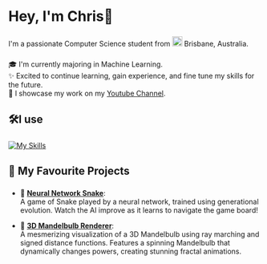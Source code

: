 <h1 align="left">Hey, I'm Chris👋</h1>

###

<p align="left">I'm a passionate Computer Science student from 
  <img
  src="https://flagcdn.com/w20/au.png"
  srcset="https://flagcdn.com/w40/au.png 2x"
  width="20"
  alt="Australia">
  Brisbane, Australia.</p>

###

<p align="left">🎓 I'm currently majoring in Machine Learning.<br>✨ Excited to continue learning, gain experience, and fine tune my skills for the future.<br>🎥 I showcase my work on my <a href="https://youtube.com/@karismcode?si=Nv4U8jM9Kxui9up8">Youtube Channel</a>.</p>

###

<h2 align="left">🛠️I use</h2>

###

[![My Skills](https://skillicons.dev/icons?i=react,mongodb,express,firebase,nodejs,js,ts,java,c,py,figma)](https://skillicons.dev)

###

<h2 align="left">🧠 My Favourite Projects</h2>

###

- 🐍 [**Neural Network Snake**](https://github.com/marchchris/SnakeGeneticAI):  
  A game of Snake played by a neural network, trained using generational evolution. Watch the AI improve as it learns to navigate the game board!  

- 🌌 [**3D Mandelbulb Renderer**](https://github.com/marchchris/3DRayMarching):  
A mesmerizing visualization of a 3D Mandelbulb using ray marching and signed distance functions. Features a spinning Mandelbulb that dynamically changes powers, creating stunning fractal animations. 
